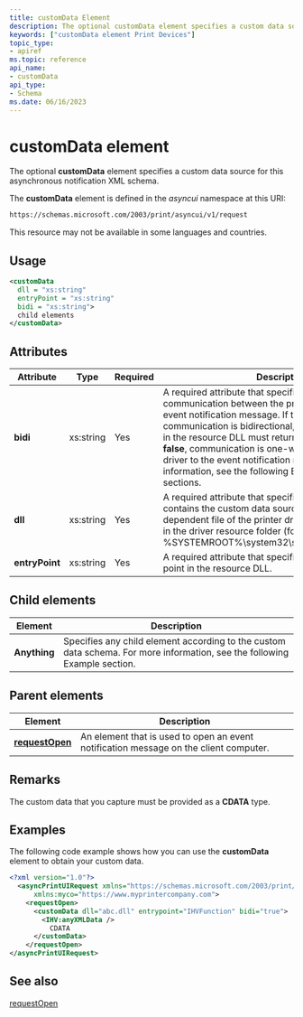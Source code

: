 ```yaml
---
title: customData Element
description: The optional customData element specifies a custom data source for this asynchronous notification XML schema.
keywords: ["customData element Print Devices"]
topic_type:
- apiref
ms.topic: reference
api_name:
- customData
api_type:
- Schema
ms.date: 06/16/2023
---
```


# customData element

The optional **customData** element specifies a custom data source for this asynchronous notification XML schema.

The **customData** element is defined in the *asyncui* namespace at this URI:

```xml
https://schemas.microsoft.com/2003/print/asyncui/v1/request
```

This resource may not be available in some languages and countries.

## Usage

```xml
<customData
  dll = "xs:string"
  entryPoint = "xs:string"
  bidi = "xs:string">
  child elements
</customData>
```

## Attributes

| Attribute | Type | Required | Description |
|--|--|--|--|
| **bidi** | xs:string | Yes | A required attribute that specifies the type of communication between the printer driver and the event notification message. If the value is **true**, communication is bidirectional, and the driver function in the resource DLL must return a string. If the value is **false**, communication is one-way, from the printer driver to the event notification message. For more information, see the following Example and Remarks sections. |
| **dll** | xs:string | Yes | A required attribute that specifies a resource DLL that contains the custom data source. This DLL should be a dependent file of the printer driver and must be present in the driver resource folder (for example, %SYSTEMROOT%\system32\spool\drivers\w32x86\3). |
| **entryPoint** | xs:string | Yes | A required attribute that specifies the data source entry point in the resource DLL. |

## Child elements

| Element | Description |
|--|--|
| **Anything** | Specifies any child element according to the custom data schema. For more information, see the following Example section. |

## Parent elements

| Element | Description |
|--|--|
| [**requestOpen**](requestopen.md) | An element that is used to open an event notification message on the client computer. |

## Remarks

The custom data that you capture must be provided as a **CDATA** type.

## Examples

The following code example shows how you can use the **customData** element to obtain your custom data.

```xml
<?xml version="1.0"?>
  <asyncPrintUIRequest xmlns="https://schemas.microsoft.com/2003/print/asyncui/v1/request"
      xmlns:myco="https://www.myprintercompany.com">
    <requestOpen>
      <customData dll="abc.dll" entrypoint="IHVFunction" bidi="true">
        <IHV:anyXMLData />
          CDATA
      </customData>
    </requestOpen>
</asyncPrintUIRequest>
```

## See also

[requestOpen](requestopen.md)

